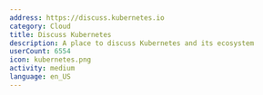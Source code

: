 ```yaml
---
address: https://discuss.kubernetes.io
category: Cloud
title: Discuss Kubernetes
description: A place to discuss Kubernetes and its ecosystem
userCount: 6554
icon: kubernetes.png
activity: medium
language: en_US
---
```

